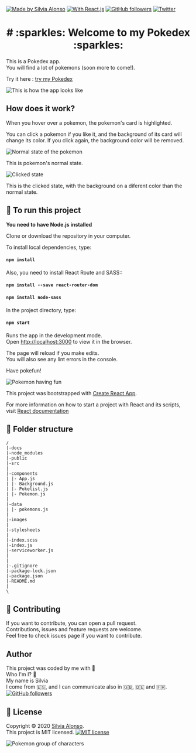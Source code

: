 [![Made by Silvia Alonso](https://img.shields.io/badge/made%20by-Silvia%20Alonso-pink)](https://www.linkedin.com/in/silvia-alonso-pozas/)
[![With React.js](https://img.shields.io/badge/with-React.js-blue)](https://reactjs.org/)
[![GitHub followers](https://img.shields.io/github/followers/silalonso.svg?style=social&label=Follow&maxAge=2592000)](https://github.com/silalonso?tab=followers)
[![Twitter](https://img.shields.io/twitter/follow/silvia_coding.svg?style=social&label=@:silvia_coding)](https://twitter.com/silvia_coding)

<h1 align="center"> 
# :sparkles: Welcome to my Pokedex :sparkles:
</h1>

This is a Pokedex app.<br />
You will find a lot of pokemons (soon more to come!).

Try it here : [try my Pokedex](https://silalonso.github.io/Pokemon/)

![This is how the app looks like](https://raw.githubusercontent.com/silalonso/modulo-3-evaluacion-intermedia-silalonso/master/src/images/pokedex.jpg)

## How does it work?

When you hover over a pokemon, the pokemon's card is highlighted.

You can click a pokemon if you like it, and the background of its card will change its color.
If you click again, the background color will be removed.

![Normal state of the pokemon](https://raw.githubusercontent.com/silalonso/modulo-3-evaluacion-intermedia-silalonso/master/src/images/normal.jpg)

This is pokemon's normal state.

![Clicked state](https://raw.githubusercontent.com/silalonso/modulo-3-evaluacion-intermedia-silalonso/master/src/images/clicked.jpg)

This is the clicked state, with the background on a diferent color than the normal state.

## :wrench: To run this project

**You need to have Node.js installed** <br />

Clone or download the repository in your computer.<br />

To install local dependencies, type:

#### `npm install`

Also, you need to install React Route and SASS::

#### `npm install --save react-router-dom`

#### `npm install node-sass`

In the project directory, type:

#### `npm start`

Runs the app in the development mode.<br />
Open [http://localhost:3000](http://localhost:3000) to view it in the browser.

The page will reload if you make edits.<br />
You will also see any lint errors in the console.<br />

Have pokefun!

![Pokemon having fun](https://raw.githubusercontent.com/silalonso/modulo-3-evaluacion-intermedia-silalonso/master/src/images/grupofeliz70.jpg)

This project was bootstrapped with [Create React App](https://github.com/facebook/create-react-app).

For more information on how to start a project with React and its scripts, visit [React documentation](https://reactjs.org/)

## :file_folder: Folder structure

```
/
|-docs
|-node_modules
|-public
|-src
|
|-components
| |- App.js
| |- Background.js
| |- Pokelist.js
| |- Pokemon.js
|
|-data
| |- pokemons.js
|
|-images
|
|-stylesheets
|
|-index.scss
|-index.js
|-serviceworker.js
|
|
|-.gitignore
|-package-lock.json
|-package.json
|-README.md
|
\

```

## :handshake: Contributing

If you want to contribute, you can open a pull request.<br />
Contributions, issues and feature requests are welcome.<br />
Feel free to check issues page if you want to contribute.

## Author

This project was coded by me with :sparkling_heart: <br />
Who I'm I? :raising_hand: <br />
My name is Silvia <br />
I come from :es:, and I can communicate also in :gb:, :de: and :fr:. <br />
[![GitHub followers](https://img.shields.io/github/followers/silalonso.svg?style=social&label=Follow&maxAge=2592000)](https://github.com/silalonso?tab=followers)

## :memo: License

Copyright © 2020 [Silvia Alonso](https://www.linkedin.com/in/silvia-alonso-pozas/). <br />
This project is MIT licensed. [![MIT license](https://img.shields.io/badge/License-MIT-blue.svg)](https://opensource.org/licenses/MIT)

![Pokemon group of characters](https://raw.githubusercontent.com/silalonso/modulo-3-evaluacion-intermedia-silalonso/master/src/images/grupo35.jpg)
